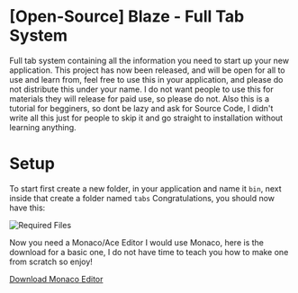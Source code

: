 # [Open-Source] Blaze - Full Tab System
Full tab system containing all the information you need to start up your new application. This project has now been released, and will be open for all to use and learn from, feel free to use this in your application, and please do not distribute this under your name. I do not want people to use this for materials they will release for paid use, so please do not. Also this is a tutorial for begginers, so dont be lazy and ask for Source Code, I didn't write all this just for people to skip it and go straight to installation without learning anything.

# Setup

To start first create a new folder, in your application and name it ```bin```, next inside that create a folder named ```tabs```
Congratulations, you should now have this: 

![Required Files](https://github.com/BlazeCreates/-Open-Source-Blaze---Full-Tab-System/raw/main/image%20(1).png)

Now you need a Monaco/Ace Editor I would use Monaco, here is the download for a basic one, I do not have time to teach you how to make one from scratch so enjoy!

[Download Monaco Editor](https://github.com/BlazeCreates/-Open-Source-Blaze---Full-Tab-System/raw/main/Monaco.zip)
